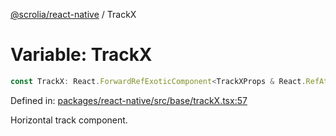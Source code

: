 [@scrolia/react-native](../README.md) / TrackX

# Variable: TrackX

```ts
const TrackX: React.ForwardRefExoticComponent<TrackXProps & React.RefAttributes<View>>;
```

Defined in: [packages/react-native/src/base/trackX.tsx:57](https://github.com/alpheustangs/scrolia/blob/6e40d863f64abf882be181a26502e5d480dddfc9/packages/react-native/src/base/trackX.tsx#L57)

Horizontal track component.
